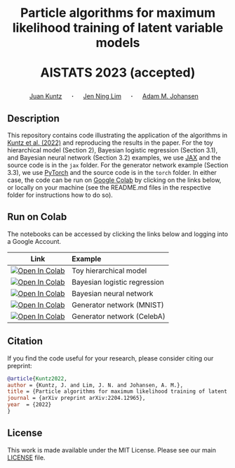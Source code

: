 # <p align="center">Particle algorithms for maximum likelihood training of latent variable models<br><br>AISTATS 2023 (accepted)</p>

<div align="center">
  <a href="https://juankuntz.github.io/" target="_blank">Juan&nbsp;Kuntz</a> &emsp; <b>&middot;</b> &emsp;
  <a href="https://jenninglim.github.io/" target="_blank">Jen Ning&nbsp;Lim</a> &emsp; <b>&middot;</b> &emsp;
  <a href="https://warwick.ac.uk/fac/sci/statistics/staff/academic-research/johansen/" target="_blank">Adam M.&nbsp;Johansen</a> &emsp; </b> 

</div>

## Description

This repository contains code illustrating the application of the
algorithms in [Kuntz et al. (2022)](https://juankuntz.github.io/publication/parem/)
and reproducing the results in the paper. For the toy hierarchical model (Section 2), Bayesian logistic regression (Section 3.1), and  Bayesian neural network (Section 3.2) examples, we use [JAX](https://github.com/google/jax) and the source code is in the `jax` folder. For the generator network example (Section 3.3), we use [PyTorch](https://pytorch.org/) and the source code is in the `torch` folder.
In either case, the code can be run on [Google Colab](https://colab.research.google.com/) by clicking on the links below, or locally on your machine (see the README.md files in the respective folder for instructions how to do so).

## Run on Colab

The notebooks can be accessed by clicking the links below and logging into a Google Account.

| Link | Example |
|:----:|:-----|
|[![Open In Colab](https://colab.research.google.com/assets/colab-badge.svg)](https://colab.research.google.com/github/juankuntz/ParEM/blob/main/jax/toy_hierarchical_model.ipynb)  | Toy hierarchical model |
|[![Open In Colab](https://colab.research.google.com/assets/colab-badge.svg)](https://colab.research.google.com/github/juankuntz/ParEM/blob/main/jax/bayesian_logistic_regression.ipynb) | Bayesian logistic regression |
|[![Open In Colab](https://colab.research.google.com/assets/colab-badge.svg)](https://colab.research.google.com/github/juankuntz/ParEM/blob/main/jax/bayesian_neural_network.ipynb) | Bayesian neural network |
|[![Open In Colab](https://colab.research.google.com/assets/colab-badge.svg)](https://colab.research.google.com/github/juankuntz/ParEM/blob/main/torch/notebooks/MNIST.ipynb) | Generator network (MNIST) |
|[![Open In Colab](https://colab.research.google.com/assets/colab-badge.svg)](https://colab.research.google.com/github/juankuntz/ParEM/blob/main/torch/notebooks/CelebA.ipynb) | Generator network (CelebA) |

## Citation
If you find the code useful for your research, please consider citing our preprint:

```bib
@article{Kuntz2022,
author = {Kuntz, J. and Lim, J. N. and Johansen, A. M.},
title = {Particle algorithms for maximum likelihood training of latent variable models},
journal = {arXiv preprint arXiv:2204.12965},
year  = {2022}
}
```

## License

This work is made available under the MIT License. Please see our main [LICENSE](./LICENSE) file.
